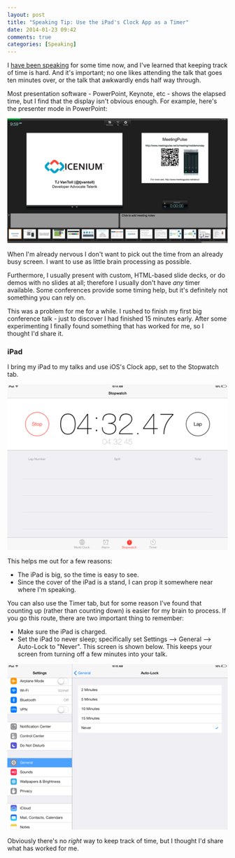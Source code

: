 ```yaml
---
layout: post
title: "Speaking Tip: Use the iPad's Clock App as a Timer"
date: 2014-01-23 09:42
comments: true
categories: [Speaking]
---
```


I [have been speaking](/speaking/) for some time now, and I've learned that keeping track of time is hard. And it's important; no one likes attending the talk that goes ten minutes over, or the talk that awkwardly ends half way through.

Most presentation software - PowerPoint, Keynote, etc - shows the elapsed time, but I find that the display isn't obvious enough. For example, here's the presenter mode in PowerPoint:

<img src="/images/posts/2014-01-23/powerpoint.png" alt="View of PowerPoint's presenter mode">

When I'm already nervous I don't want to pick out the time from an already busy screen. I want to use as little brain processing as possible.

Furthermore, I usually present with custom, HTML-based slide decks, or do demos with no slides at all; therefore I usually don't have *any* timer available. Some conferences provide some timing help, but it's definitely not something you can rely on.

This was a problem for me for a while. I rushed to finish my first big conference talk - just to discover I had finished 15 minutes early. After some experimenting I finally found something that has worked for me, so I thought I'd share it.

### iPad

I bring my iPad to my talks and use iOS's Clock app, set to the Stopwatch tab.

<img src="/images/posts/2014-01-23/clock.png" alt="View of iOS's clock app">

This helps me out for a few reasons:

* The iPad is big, so the time is easy to see.
* Since the cover of the iPad is a stand, I can prop it somewhere near where I'm speaking.

You can also use the Timer tab, but for some reason I've found that counting up (rather than counting down) is easier for my brain to process. If you go this route, there are two important thing to remember:

* Make sure the iPad is charged.
* Set the iPad to never sleep; specifically set Settings --> General --> Auto-Lock to "Never". This screen is shown below. This keeps your screen from turning off a few minutes into your talk.

<img src="/images/posts/2014-01-23/settings.png" alt="View of iOS's Auto-Lock settings">

Obviously there's no *right* way to keep track of time, but I thought I'd share what has worked for me.

